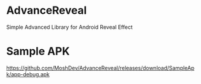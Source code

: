 # AdvanceReveal
Simple Advanced Library for Android Reveal Effect

# Sample APK
https://github.com/MoshDev/AdvanceReveal/releases/download/SampleApk/app-debug.apk
